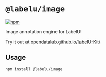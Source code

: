 # `@labelu/image`

[![npm](https://img.shields.io/npm/v/%40labelu/image.svg)](https://www.npmjs.com/package/@labelu/image)

Image annotation engine for LabelU

Try it out at [opendatalab.github.io/labelU-Kit/](https://opendatalab.github.io/labelU-Kit/image)

## Usage

```bash
npm install @labelu/image
```
